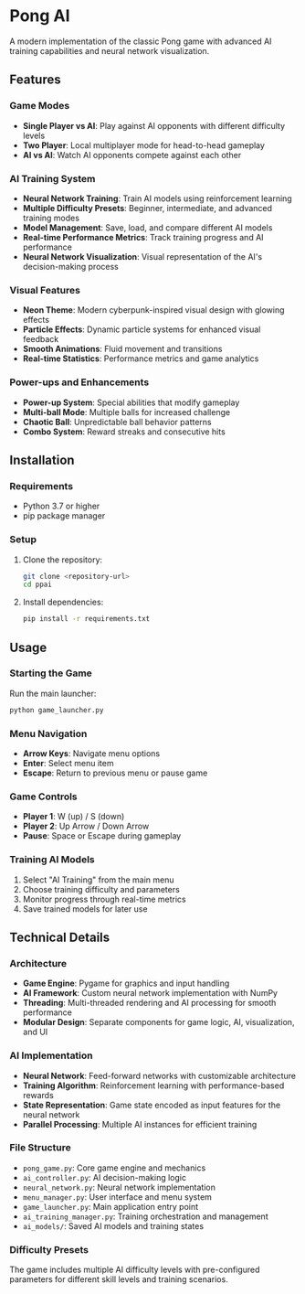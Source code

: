 # Pong AI

A modern implementation of the classic Pong game with advanced AI training capabilities and neural network visualization.

## Features

### Game Modes
- **Single Player vs AI**: Play against AI opponents with different difficulty levels
- **Two Player**: Local multiplayer mode for head-to-head gameplay
- **AI vs AI**: Watch AI opponents compete against each other

### AI Training System
- **Neural Network Training**: Train AI models using reinforcement learning
- **Multiple Difficulty Presets**: Beginner, intermediate, and advanced training modes
- **Model Management**: Save, load, and compare different AI models
- **Real-time Performance Metrics**: Track training progress and AI performance
- **Neural Network Visualization**: Visual representation of the AI's decision-making process

### Visual Features
- **Neon Theme**: Modern cyberpunk-inspired visual design with glowing effects
- **Particle Effects**: Dynamic particle systems for enhanced visual feedback
- **Smooth Animations**: Fluid movement and transitions
- **Real-time Statistics**: Performance metrics and game analytics

### Power-ups and Enhancements
- **Power-up System**: Special abilities that modify gameplay
- **Multi-ball Mode**: Multiple balls for increased challenge
- **Chaotic Ball**: Unpredictable ball behavior patterns
- **Combo System**: Reward streaks and consecutive hits

## Installation

### Requirements
- Python 3.7 or higher
- pip package manager

### Setup
1. Clone the repository:
   ```bash
   git clone <repository-url>
   cd ppai
   ```

2. Install dependencies:
   ```bash
   pip install -r requirements.txt
   ```

## Usage

### Starting the Game
Run the main launcher:
```bash
python game_launcher.py
```

### Menu Navigation
- **Arrow Keys**: Navigate menu options
- **Enter**: Select menu item
- **Escape**: Return to previous menu or pause game

### Game Controls
- **Player 1**: W (up) / S (down)
- **Player 2**: Up Arrow / Down Arrow
- **Pause**: Space or Escape during gameplay

### Training AI Models
1. Select "AI Training" from the main menu
2. Choose training difficulty and parameters
3. Monitor progress through real-time metrics
4. Save trained models for later use

## Technical Details

### Architecture
- **Game Engine**: Pygame for graphics and input handling
- **AI Framework**: Custom neural network implementation with NumPy
- **Threading**: Multi-threaded rendering and AI processing for smooth performance
- **Modular Design**: Separate components for game logic, AI, visualization, and UI

### AI Implementation
- **Neural Network**: Feed-forward networks with customizable architecture
- **Training Algorithm**: Reinforcement learning with performance-based rewards
- **State Representation**: Game state encoded as input features for the neural network
- **Parallel Processing**: Multiple AI instances for efficient training

### File Structure
- `pong_game.py`: Core game engine and mechanics
- `ai_controller.py`: AI decision-making logic
- `neural_network.py`: Neural network implementation
- `menu_manager.py`: User interface and menu system
- `game_launcher.py`: Main application entry point
- `ai_training_manager.py`: Training orchestration and management
- `ai_models/`: Saved AI models and training states

### Difficulty Presets
The game includes multiple AI difficulty levels with pre-configured parameters for different skill levels and training scenarios.
